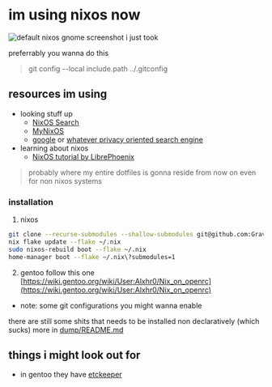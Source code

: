 # im using nixos now

![default nixos gnome screenshot i just took](https://github.com/GravityShark0/nix/blob/83b2c1b262985569411d3a4c544031521a2099d3/assets/Screenshot%20from%202024-11-22%2018-46-39.png)

preferrably you wanna do this

> git config --local include.path ../.gitconfig

## resources im using

- looking stuff up
  - [NixOS Search](https://search.nixos.org)
  - [MyNixOS](https://mynixos.com/)
  - [google](https://www.google.com/) or [whatever privacy oriented search engine](https://search.brave.com)
- learning about nixos
  - [NixOS tutorial by LibrePhoenix](https://www.youtube.com/watch?v=6WLaNIlDW0M&list=PL_WcXIXdDWWpuypAEKzZF2b5PijTluxRG)

> probably where my entire dotfiles is gonna reside from now on
> even for non nixos systems

### installation

1. nixos

```bash
git clone --recurse-submodules --shallow-submodules git@github.com:GravityShark0/nix.git ~/.nix
nix flake update --flake ~/.nix
sudo nixos-rebuild boot --flake ~/.nix
home-manager boot --flake ~/.nix\?submodules=1
```

2. gentoo
   follow this one
   [https://wiki.gentoo.org/wiki/User:Alxhr0/Nix_on_openrc](https://wiki.gentoo.org/wiki/User:Alxhr0/Nix_on_openrc)

- note: some git configurations you might wanna enable

there are still some shits that needs to be installed non declaratively (which sucks)
more in [dump/README.md](dump/README.md)

## things i might look out for

- in gentoo they have [etckeeper](https://wiki.gentoo.org/wiki/Etckeeper)

```

```
